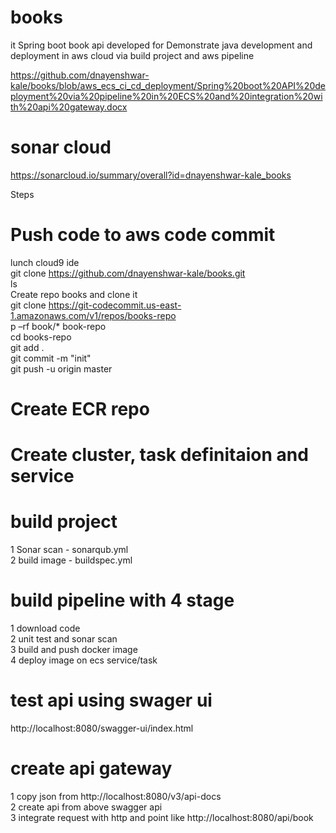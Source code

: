 # books
it Spring boot book api developed for Demonstrate java development and deployment in aws cloud via build project and aws pipeline

https://github.com/dnayenshwar-kale/books/blob/aws_ecs_ci_cd_deployment/Spring%20boot%20API%20deployment%20via%20pipeline%20in%20ECS%20and%20integration%20with%20api%20gateway.docx 

# sonar cloud  
https://sonarcloud.io/summary/overall?id=dnayenshwar-kale_books

Steps  
# Push code to aws code commit  
lunch cloud9 ide  
git clone  https://github.com/dnayenshwar-kale/books.git   
ls   
Create repo books  and  clone it   
git clone https://git-codecommit.us-east-1.amazonaws.com/v1/repos/books-repo   
p –rf book/* book-repo  
cd books-repo  
git add .  
git commit -m "init"  
git push -u origin  master  
  
# Create ECR repo  
# Create cluster, task definitaion and service  
# build project  
1 Sonar scan - sonarqub.yml  
2  build image - buildspec.yml  
  
# build pipeline with 4 stage  
1 download code  
2 unit test and sonar scan  
3 build and push docker image  
4 deploy image on ecs service/task  
  
# test api using swager ui  
  
http://localhost:8080/swagger-ui/index.html  
  
# create api gateway  
1 copy json from http://localhost:8080/v3/api-docs  
2 create api from above swagger api  
3  integrate request with http and point like http://localhost:8080/api/book  


